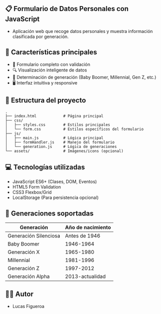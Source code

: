 📋 Formulario de Datos Personales con JavaScript
- 
- Aplicación web que recoge datos personales y muestra información clasificada por generación.

🌟 Características principales
- 
- 📝 Formulario completo con validación
- 🔍 Visualización inteligente de datos
- 🎯 Determinación de generación (Baby Boomer, Millennial, Gen Z, etc.)
- 🖥️ Interfaz intuitiva y responsive

📂 Estructura del proyecto
- 
````
.
├── index.html            # Página principal
├── css/
│   ├── styles.css        # Estilos principales
│   └── form.css          # Estilos específicos del formulario
├── js/
│   ├── main.js           # Lógica principal
│   ├── formHandler.js    # Manejo del formulario
│   └── generation.js     # Lógica de generaciones
└── assets/               # Imágenes/icons (opcional)
````
💻 Tecnologías utilizadas
- 
- JavaScript ES6+ (Clases, DOM, Eventos)
- HTML5 Form Validation
- CSS3 Flexbox/Grid
- LocalStorage (Para persistencia opcional)

## 🌈 Generaciones soportadas
| Generación | Año de nacimiento |
|------------|-------------------|
| Generación Silenciosa | Antes de 1946 |
| Baby Boomer | 1946-1964 |
| Generación X | 1965-1980 |
| Millennial | 1981-1996 |
| Generación Z | 1997-2012 |
| Generación Alpha | 2013-actualidad |

👨‍💻 Autor
- 
- Lucas Figueroa
